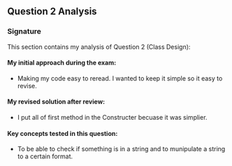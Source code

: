 ## Question 2 Analysis
### Signature

This section contains my analysis of Question 2 (Class Design):

#### My initial approach during the exam:
- Making my code easy to reread. I wanted to keep it simple so it easy to revise.
  
#### My revised solution after review:
- I put all of first method in the Constructer becuase it was simplier.
  
#### Key concepts tested in this question:
- To be able to check if something is in a string and to munipulate a string to a certain format.
  

